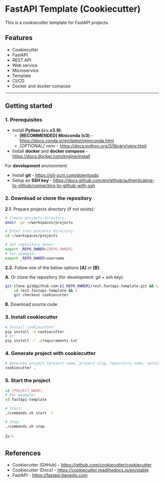 # FastAPI Template (Cookiecutter)

This is a cookiecutter template for FastAPI projects.

## Features

- Cookiecutter
- FastAPI
- REST API
- Web service
- Microservice
- Template
- CI/CD
- Docker and docker compose

---

## Getting started

### 1. Prerequisites

- Install **Python (>= v3.9)**:
    - **[RECOMMENDED] Miniconda (v3)** - <https://docs.conda.io/en/latest/miniconda.html>
    - *[OPTIONAL] venv* - <https://docs.python.org/3/library/venv.html>
- Install **docker** and **docker compose** - <https://docs.docker.com/engine/install>

For **development** environment:

- Install **git** - <https://git-scm.com/downloads>
- Setup an **SSH key** - <https://docs.github.com/en/github/authenticating-to-github/connecting-to-github-with-ssh>

### 2. Download or clone the repository

**2.1.** Prepare projects directory (if not exists):

```sh
# Create projects directory:
mkdir -pv ~/workspaces/projects

# Enter into projects directory:
cd ~/workspaces/projects

# Set repository owner:
export _REPO_OWNER=[REPO_OWNER]
# For example:
export _REPO_OWNER=username
```

**2.2.** Follow one of the below options **[A]** or **[B]**:

**A.** Or clone the repository (for development: git + ssh key):

```sh
git clone git@github.com:${_REPO_OWNER}/rest.fastapi-template.git && \
    cd rest.fastapi-template && \
    git checkout cookiecutter
```

**B.** Download source code.

### 3. Install cookiecutter

```bash
# Install cookiecutter:
pip install -U cookiecutter
# Or:
pip install -r ./requirements.txt
```

### 4. Generate project with cookiecutter

```bash
# Generate project (project name, project slug, repository name, version, author, email, etc.):
cookiecutter .
```

### 5. Start the project

```bash
cd [PROJECT_NAME]
# For example:
cd fastapi-template

# Start:
./commands.sh start -l

# Stop:
./commands.sh stop
```

:thumbsup: :sparkles:

## References

- Cookiecutter (GitHub) - <https://github.com/cookiecutter/cookiecutter>
- Cookiecutter (Docs) - <https://cookiecutter.readthedocs.io/en/stable>
- FastAPI - <https://fastapi.tiangolo.com>
